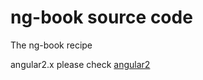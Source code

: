 ng-book source code
=======

The ng-book recipe

angular2.x please check [angular2](https://github.com/qq83387856/angular2)
